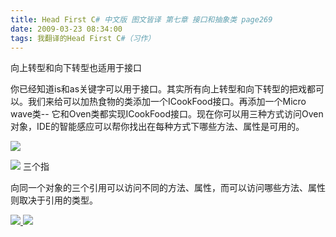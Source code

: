 ```yaml
---
title: Head First C# 中文版 图文皆译 第七章 接口和抽象类 page269
date: 2009-03-23 08:34:00
tags: 我翻译的Head First C#（习作）
---
```

向上转型和向下转型也适用于接口

  

你已经知道is和as关键字可以用于接口。其实所有向上转型和向下转型的把戏都可以。我们来给可以加热食物的类添加一个ICookFood接口。再添加一个Micro
wave类--
它和Oven类都实现ICookFood接口。现在你可以用三种方式访问Oven对象，IDE的智能感应可以帮你找出在每种方式下哪些方法、属性是可用的。

  

![](https://p-blog.csdn.net/images/p_blog_csdn_net/cuipengfei1/EntryImages/20090323/2009-03-23_08-12-49.jpg)

![](https://p-blog.csdn.net/images/p_blog_csdn_net/cuipengfei1/EntryImages/20090323/2009-03-23_08-19-40.jpg) 三个指

向同一个对象的三个引用可以访问不同的方法、属性，而可以访问哪些方法、属性则取决于引用的类型。



[ ![](https://profile.csdnimg.cn/5/2/5/3_cuipengfei1)
![](https://g.csdnimg.cn/static/user-reg-year/1x/11.png)
](https://blog.csdn.net/cuipengfei1)





